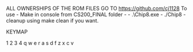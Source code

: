 ALL OWNERSHIPS OF THE ROM FILES GO TO https://github.com/cj1128
To use
    - Make in console from CS200_FINAL folder
    - <executable> <game name arg>
        - .\Chip8.exe <game>
        - ./Chip8 <game>
    - cleanup using make clean if you want.


KEYMAP

1 2 3 4
q w e r
a s d f
z x c v